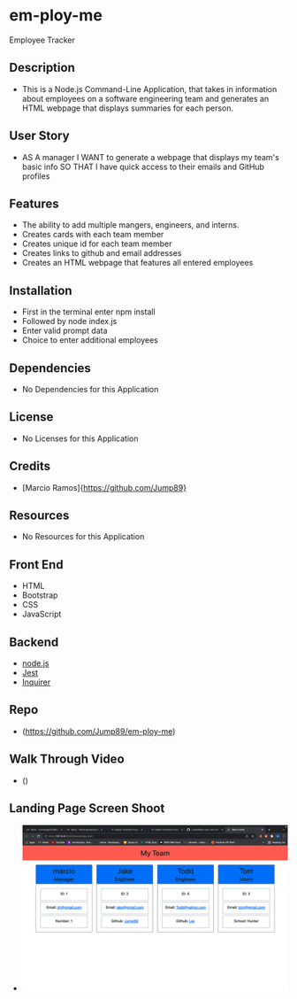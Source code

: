 # em-ploy-me
Employee Tracker

## Description 

* This is a Node.js Command-Line Application, that takes in information about employees on a software engineering team and generates an HTML webpage that displays summaries for each person.

## User Story 

* AS A manager
I WANT to generate a webpage that displays my team's basic info
SO THAT I have quick access to their emails and GitHub profiles


## Features

* The ability to add multiple mangers, engineers, and interns.
* Creates cards with each team member 
* Creates unique id for each team member
* Creates links to github and email addresses 
* Creates an HTML webpage that features all entered employees

## Installation

* First in the terminal enter npm install
* Followed by node index.js
* Enter valid prompt data 
* Choice to enter additional employees 

## Dependencies

* No Dependencies for this Application

## License

* No Licenses for this Application 


## Credits 

* [Marcio Ramos]{https://github.com/Jump89}

## Resources 

* No Resources for this Application

## Front End

* HTML
* Bootstrap
* CSS
* JavaScript


## Backend

* [node.js](https://nodejs.org/en/)
* [Jest](https://jestjs.io/)
* [Inquirer](https://www.npmjs.com/package/inquirer)
 
## Repo

* (https://github.com/Jump89/em-ploy-me)

## Walk Through Video 

* ()

## Landing Page Screen Shoot

* ![](./src/image/Landing.png)